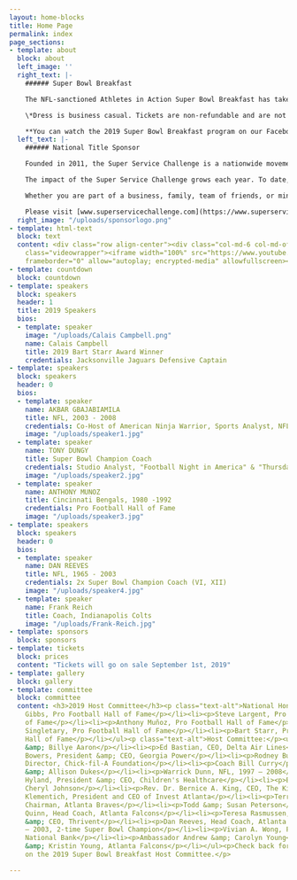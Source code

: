 ```yaml
---
layout: home-blocks
title: Home Page
permalink: index
page_sections:
- template: about
  block: about
  left_image: ''
  right_text: |-
    ###### Super Bowl Breakfast

    The NFL-sanctioned Athletes in Action Super Bowl Breakfast has taken place in the Super Bowl host city every year since 1988, drawing sellout crowds to hear from some of sport’s biggest names. The Bart Starr Award, presented at the breakfast, honors Starr’s lifelong commitment to serving as a positive role model to his family, teammates and community. The winner of the Bart Starr Award is determined by NFL-player balloting at the end of the regular season, making it one of only two individual honors selected by the players themselves.

    \*Dress is business casual. Tickets are non-refundable and are not tax-deductible.

    **You can watch the 2019 Super Bowl Breakfast program on our Facebook page** [https://www.facebook.com/SBowlBreakfast/](https://www.facebook.com/SBowlBreakfast/ "https://www.facebook.com/SBowlBreakfast/").
  left_text: |-
    ###### National Title Sponsor

    Founded in 2011, the Super Service Challenge is a nationwide movement to transform organizations through service. Driven by the idea people and teams grow stronger when they join together to serve, the Challenge encourages volunteerism, sharing stories of service and awarding funds to nonprofits.

    The impact of the Super Service Challenge grows each year. To date, more than 100,000 people have served nearly 3,000 charities nationwide through the Challenge, and winning nonprofits have received more $30 million in awards. Online, the Challenge has shared more than 20,000 stories of service, counted more than 2.5 million votes, and made over 300 million media impressions.

    Whether you are part of a business, family, team of friends, or ministry, the Super Service Challenge provides a way to facilitate teamwork and engagement that benefits individuals, teams and communities

    Please visit [www.superservicechallenge.com](https://www.superservicechallenge.com/) for more information.
  right_image: "/uploads/sponsorlogo.png"
- template: html-text
  block: text
  content: <div class="row align-center"><div class="col-md-6 col-md-offset-3"><div
    class="videowrapper"><iframe width="100%" src="https://www.youtube.com/embed/Em61LO9teOI"
    frameborder="0" allow="autoplay; encrypted-media" allowfullscreen></iframe></div></div></div>
- template: countdown
  block: countdown
- template: speakers
  block: speakers
  header: 1
  title: 2019 Speakers
  bios:
  - template: speaker
    image: "/uploads/Calais Campbell.png"
    name: Calais Campbell
    title: 2019 Bart Starr Award Winner
    credentials: Jacksonville Jaguars Defensive Captain
- template: speakers
  block: speakers
  header: 0
  bios:
  - template: speaker
    name: AKBAR GBAJABIAMILA
    title: NFL, 2003 - 2008
    credentials: Co-Host of American Ninja Warrior, Sports Analyst, NFL Network
    image: "/uploads/speaker1.jpg"
  - template: speaker
    name: TONY DUNGY
    title: Super Bowl Champion Coach
    credentials: Studio Analyst, "Football Night in America" & "Thursday Night Football"
    image: "/uploads/speaker2.jpg"
  - template: speaker
    name: ANTHONY MUNOZ
    title: Cincinnati Bengals, 1980 -1992
    credentials: Pro Football Hall of Fame
    image: "/uploads/speaker3.jpg"
- template: speakers
  block: speakers
  header: 0
  bios:
  - template: speaker
    name: DAN REEVES
    title: NFL, 1965 - 2003
    credentials: 2x Super Bowl Champion Coach (VI, XII)
    image: "/uploads/speaker4.jpg"
  - template: speaker
    name: Frank Reich
    title: Coach, Indianapolis Colts
    image: "/uploads/Frank-Reich.jpg"
- template: sponsors
  block: sponsors
- template: tickets
  block: prices
  content: "Tickets will go on sale September 1st, 2019"
- template: gallery
  block: gallery
- template: committee
  block: committee
  content: <h3>2019 Host Committee</h3><p class="text-alt">National Honorary Co-Chairmen:</p><ul><li><p>Joe
    Gibbs, Pro Football Hall of Fame</p></li><li><p>Steve Largent, Pro Football Hall
    of Fame</p></li><li><p>Anthony Muñoz, Pro Football Hall of Fame</p></li><li><p>Mike
    Singletary, Pro Football Hall of Fame</p></li><li><p>Bart Starr, Pro Football
    Hall of Fame</p></li></ul><p class="text-alt">Host Committee:</p><ul><li><p>Henry
    &amp; Billye Aaron</p></li><li><p>Ed Bastian, CEO, Delta Air Lines</p></li><li><p>Paul
    Bowers, President &amp; CEO, Georgia Power</p></li><li><p>Rodney Bullard, Executive
    Director, Chick-fil-A Foundation</p></li><li><p>Coach Bill Curry</p></li><li><p>Billy
    &amp; Allison Dukes</p></li><li><p>Warrick Dunn, NFL, 1997 – 2008</p></li><li><p>Donna
    Hyland, President &amp; CEO, Children's Healthcare</p></li><li><p>Ernie &amp;
    Cheryl Johnson</p></li><li><p>Rev. Dr. Bernice A. King, CEO, The King Center</p></li><li><p>Eloisa
    Klementich, President and CEO of Invest Atlanta</p></li><li><p>Terry McGuirk,
    Chairman, Atlanta Braves</p></li><li><p>Todd &amp; Susan Peterson</p></li><li><p>Dan
    Quinn, Head Coach, Atlanta Falcons</p></li><li><p>Teresa Rasmussen, President
    &amp; CEO, Thrivent</p></li><li><p>Dan Reeves, Head Coach, Atlanta Falcons 1997
    – 2003, 2-time Super Bowl Champion</p></li><li><p>Vivian A. Wong, Founder, Touchmark
    National Bank</p></li><li><p>Ambassador Andrew &amp; Carolyn Young</p></li><li><p>Bryant
    &amp; Kristin Young, Atlanta Falcons</p></li></ul><p>Check back for more updates
    on the 2019 Super Bowl Breakfast Host Committee.</p>

---
```


